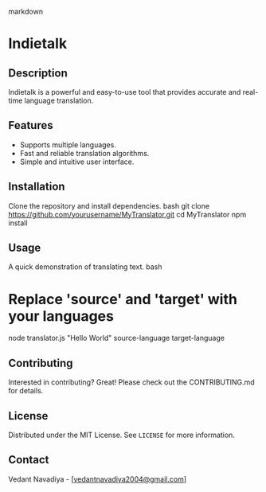 markdown
# Indietalk

## Description
Indietalk is a powerful and easy-to-use tool that provides accurate and real-time language translation.

## Features
- Supports multiple languages.
- Fast and reliable translation algorithms.
- Simple and intuitive user interface.

## Installation
Clone the repository and install dependencies.
bash
git clone https://github.com/yourusername/MyTranslator.git
cd MyTranslator
npm install


## Usage
A quick demonstration of translating text.
bash
# Replace 'source' and 'target' with your languages
node translator.js "Hello World" source-language target-language


## Contributing
Interested in contributing? Great! Please check out the CONTRIBUTING.md for details.

## License
Distributed under the MIT License. See `LICENSE` for more information.

## Contact
Vedant Navadiya - [vedantnavadiya2004@gmail.com]

